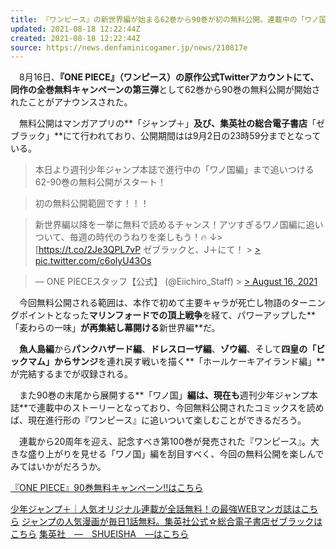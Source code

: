 ```yaml
---
title: 『ワンピース』の新世界編が始まる62巻から90巻が初の無料公開。連載中の「ワノ国」編へ繋がるエピソードが9月2日まで楽しめる
updated: 2021-08-18 12:22:44Z
created: 2021-08-18 12:22:44Z
source: https://news.denfaminicogamer.jp/news/210817e
---
```


　8月16日、**『ONE PIECE』（ワンピース）**の原作公式Twitterアカウントにて、同作の**全巻無料キャンペーンの第三弾**として62巻から90巻の無料公開が開始されたことがアナウンスされた。

　無料公開はマンガアプリの**「ジャンプ＋」**及び、集英社の総合電子書店**「ゼブラック」**にて行われており、公開期間はは9月2日の23時59分までとなっている。

> 本日より週刊少年ジャンプ本誌で進行中の「ワノ国編」まで追いつける62-90巻の無料公開がスタート！

> 初の無料公開範囲です！！！

> 新世界編以降を一挙に無料で読めるチャンス！アツすぎるワノ国編に追いついて、毎週の時代のうねりを楽しもう！🔥
> ↓> [https://t.co/2Je3QPL7vP
> ゼブラックと、J＋にて！ > [> pic.twitter.com/c6olyU43Os](https://t.co/c6olyU43Os)

> — ONE PIECEスタッフ【公式】 (@Eiichiro_Staff) > [> August 16, 2021](https://twitter.com/Eiichiro_Staff/status/1427199392742731776?ref_src=twsrc%5Etfw)

　今回無料公開される範囲は、本作で初めて主要キャラが死亡し物語のターニングポイントとなった**マリンフォードでの頂上戦争**を経て、パワーアップした**「麦わらの一味」**が再集結し幕開ける**新世界編**だ。

　**魚人島編**から**パンクハザード編**、**ドレスローザ編**、**ゾウ編**、そして**四皇の「ビックマム」**から**サンジ**を連れ戻す戦いを描く**「ホールケーキアイランド編」**が完結するまでが収録される。

　また90巻の末尾から展開する**「ワノ国」**編は、現在も**週刊少年ジャンプ本誌**で連載中のストーリーとなっており、今回無料公開されたコミックスを読めば、現在進行形の『ワンピース』に追いついて楽しむことができるだろう。

　連載から20周年を迎え、記念すべき第100巻が発売された『ワンピース』。大きな盛り上がりを見せる「ワノ国」編を刮目すべく、今回の無料公開を楽しんでみてはいかがだろうか。

[『ONE PIECE』90巻無料キャンペーン‼はこちら](https://zebrack-comic.shueisha.co.jp/web_page/klqsvc4xfgm2/)

[少年ジャンプ＋｜人気オリジナル連載が全話無料！の最強WEBマンガ誌はこちら](https://shonenjumpplus.com/)
[ジャンプの人気漫画が毎日1話無料。集英社公式☆総合電子書店ゼブラックはこちら](https://zebrack-comic.shueisha.co.jp/)
[集英社　―　SHUEISHA　―はこちら](https://www.shueisha.co.jp/)